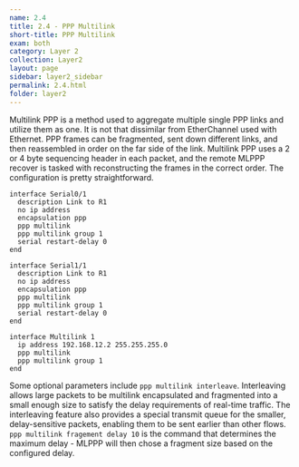```yaml
---
name: 2.4
title: 2.4 - PPP Multilink
short-title: PPP Multilink
exam: both
category: Layer 2
collection: Layer2
layout: page
sidebar: layer2_sidebar
permalink: 2.4.html
folder: layer2
---
```

Multilink PPP is a method used to aggregate multiple single PPP links and utilize them as one. It is not that dissimilar from EtherChannel used with Ethernet. PPP frames can be fragmented, sent down different links, and then reassembled in order on the far side of the link. Multilink PPP uses a 2 or 4 byte sequencing header in each packet, and the remote MLPPP recover is tasked with reconstructing the frames in the correct order. The configuration is pretty straightforward.

```
interface Serial0/1
  description Link to R1
  no ip address
  encapsulation ppp
  ppp multilink
  ppp multilink group 1
  serial restart-delay 0
end

interface Serial1/1
  description Link to R1
  no ip address
  encapsulation ppp
  ppp multilink
  ppp multilink group 1
  serial restart-delay 0
end

interface Multilink 1
  ip address 192.168.12.2 255.255.255.0
  ppp multilink
  ppp multilink group 1
end
```

Some optional parameters include `ppp multilink interleave`. Interleaving allows large packets to be multilink encapsulated and fragmented into a small enough size to satisfy the delay requirements of real-time traffic. The interleaving feature also provides a special transmit queue for the smaller, delay-sensitive packets, enabling them to be sent earlier than other flows. `ppp multilink fragement delay 10` is the command that determines the maximum delay - MLPPP will then chose a fragment size based on the configured delay.
